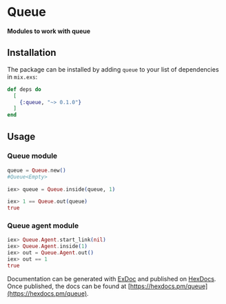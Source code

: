 # Queue

**Modules to work with queue**

## Installation

The package can be installed
by adding `queue` to your list of dependencies in `mix.exs`:

```elixir
def deps do
  [
    {:queue, "~> 0.1.0"}
  ]
end
```

## Usage

### Queue module
``` elixir
queue = Queue.new()
#Queue<Empty>

iex> queue = Queue.inside(queue, 1)

iex> 1 == Queue.out(queue)
true
```

### Queue agent module
``` elixir
iex> Queue.Agent.start_link(nil)
iex> Queue.Agent.inside(1)
iex> out = Queue.Agent.out()
iex> out == 1
true
```

Documentation can be generated with [ExDoc](https://github.com/elixir-lang/ex_doc)
and published on [HexDocs](https://hexdocs.pm). Once published, the docs can
be found at [https://hexdocs.pm/queue](https://hexdocs.pm/queue).

